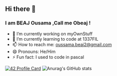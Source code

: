 ## Hi there 👋
### I am BEAJ Ousama ,Call me Obeaj !

- 🔭 I’m currently working on myOwnStuff
- 🌱 I’m currently learning to code at 1337FIL
- 📫 How to reach me: oussama.beaj2@gmail.com
- 😄 Pronouns: He/Him
- ⚡ Fun fact: I used to code in pascal

[![42 Profile Card](https://1337-readme.vercel.app/api/profile?cursus=42cursus&dark=true&login=obeaj)](https://github.com/mohouyizme/1337-readme) 
![Anurag's GitHub stats](https://github-readme-stats.vercel.app/api?username=BEAJousama&count_private=true)
